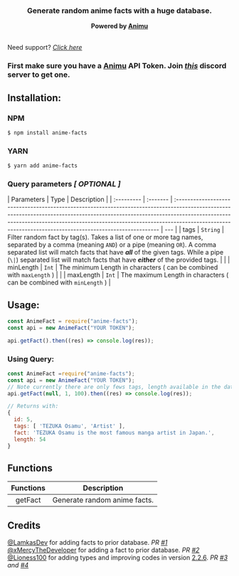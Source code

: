 <h3 align="center"><strong>Generate random anime facts with a huge database.</strong></h3>
<center><strong>Powered by <a href="https://animu.ml" target="_blank">Animu</a></strong></center>
<br>

Need support? _[Click here](https://discord.gg/yyW389c)_

### First make sure you have a [Animu](https://animu.ml) API Token. Join _[this](https://discord.gg/yyW389c)_ discord server to get one.

## Installation:

### NPM

```bash
$ npm install anime-facts
```

### YARN

```bash
$ yarn add anime-facts
```

### Query parameters _[ OPTIONAL ]_

| Parameters | Type     | Description                                                                                                                                                                                                                                                                                                         |
| :--------- | :------- | :------------------------------------------------------------------------------------------------------------------------------------------------------------------------------------------------------------------------------------------------------------------------------------------------------------------ | --- |
| tags       | `String` | Filter random fact by tag(s). Takes a list of one or more tag names, separated by a comma (meaning `AND`) or a pipe (meaning `OR`). A comma separated list will match facts that have **_all_** of the given tags. While a pipe (`\|`) separated list will match facts that have **_either_** of the provided tags. |     |
| minLength  | `Int`    | The minimum Length in characters ( can be combined with `maxLength` )                                                                                                                                                                                                                                               |     |
| maxLength  | `Int`    | The maximum Length in characters ( can be combined with `minLength` )                                                                                                                                                                                                                                               |

## Usage:

```javascript
const AnimeFact = require("anime-facts");
const api = new AnimeFact("YOUR TOKEN");

api.getFact().then((res) => console.log(res));
```

### Using Query:

```javascript
const AnimeFact =require("anime-facts");
const api = new AnimeFact("YOUR TOKEN");
// Note currently there are only fews tags, length available in the database. So, it might return the same data multiple times.
api.getFact(null, 1, 100).then((res) => console.log(res));

// Returns with:
{
  id: 5,
  tags: [ 'TEZUKA Osamu', 'Artist' ],
  fact: 'TEZUKA Osamu is the most famous manga artist in Japan.',
  length: 54
}
```

## Functions

| **Functions** | **Description**              |
| :-----------: | ---------------------------- |
|    getFact    | Generate random anime facts. |

## Credits

[@LamkasDev](https://github.com/LamkasDev) for adding facts to prior database.
_PR [#1](https://github.com/notkyoyo/anime-facts/pull/1)_\
[@xMercyTheDeveloper](https://github.com/xMercyTheDeveloper) for adding a fact to
prior database. _PR [#2](https://github.com/notkyoyo/anime-facts/pull/2)_\
[@Lioness100](https://github.com/Lioness100) for adding types and improving
codes in version [2.2.6](https://www.npmjs.com/package/anime-facts/v/2.2.6). _PR
[#3](https://github.com/notkyoyo/anime-facts/pull/3) and
[#4](https://github.com/notkyoyo/anime-facts/pull/4)_
